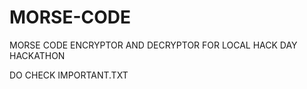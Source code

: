 # MORSE-CODE


MORSE CODE ENCRYPTOR AND DECRYPTOR FOR LOCAL HACK DAY HACKATHON

DO CHECK IMPORTANT.TXT
